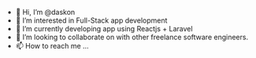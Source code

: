 - 👋 Hi, I’m @daskon
- 👀 I’m interested in Full-Stack app development
- 🌱 I’m currently developing app using Reactjs + Laravel
- 💞️ I’m looking to collaborate on with other freelance software engineers.
- 📫 How to reach me ...

<!---
daskon/daskon is a ✨ special ✨ repository because its `README.md` (this file) appears on your GitHub profile.
You can click the Preview link to take a look at your changes.
--->
